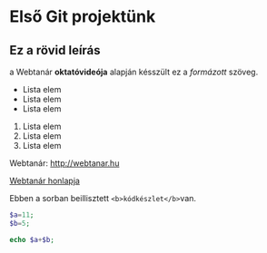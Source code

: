 # Első Git projektünk 
## Ez a rövid leírás

a Webtanár **oktatóvideója** alapján késszült ez a *formázott* szöveg.

- Lista elem
- Lista elem
- Lista elem

1. Lista elem
2. Lista elem
3. Lista elem

Webtanár: http://webtanar.hu

[Webtanár honlapja](http://webtanar.hu)

Ebben a sorban beillisztett `<b>kódkészlet</b>`van.

```php
$a=11;
$b=5;

echo $a+$b;

```
